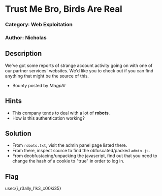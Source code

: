 # Trust Me Bro, Birds Are Real
### Category: Web Exploitation
### Author: Nicholas

## Description
We've got some reports of strange account activity going on with one of our partner services' websites. We'd like you to check out if you can find anything that might be the source of this.
- Bounty posted by *MagpAI*

## Hints
- This company tends to deal with a lot of **robots**.
- How is this authentication working?

## Solution
- From `robots.txt`, visit the admin panel page listed there.
- From there, inspect source to find the obfuscated/packed `admin.js`.
- From deobfustacing/unpacking the javascript, find out that you need to change the hash of a cookie to "true" in order to log in.

## Flag
usec{i_r3ally_l1k3_c00ki35}
